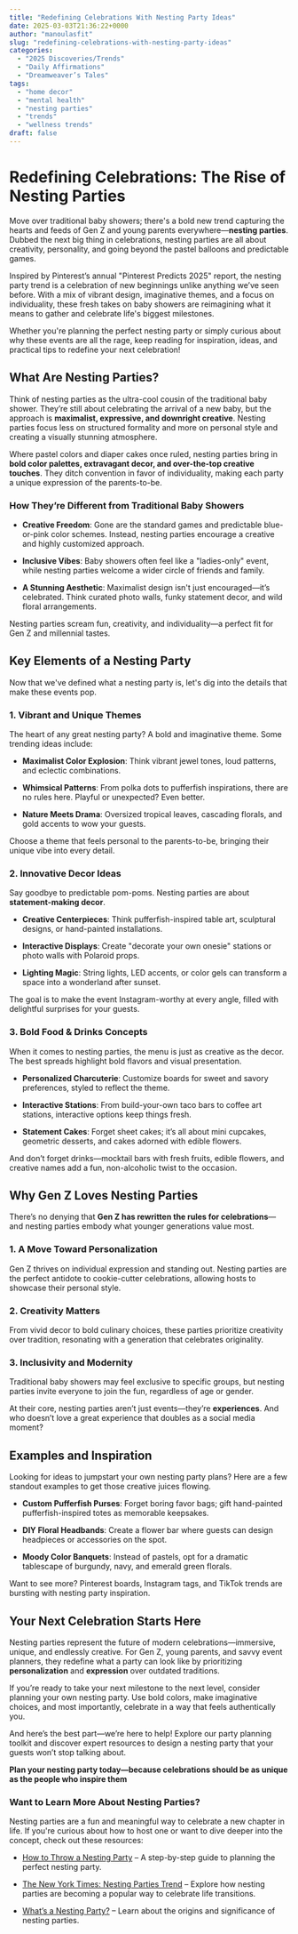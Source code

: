 ```yaml
---
title: "Redefining Celebrations With Nesting Party Ideas"
date: 2025-03-03T21:36:22+0000
author: "manoulasfit"
slug: "redefining-celebrations-with-nesting-party-ideas"
categories:
  - "2025 Discoveries/Trends"
  - "Daily Affirmations"
  - "Dreamweaver’s Tales"
tags:
  - "home decor"
  - "mental health"
  - "nesting parties"
  - "trends"
  - "wellness trends"
draft: false
---
```

# Redefining Celebrations: The Rise of Nesting Parties

Move over traditional baby showers; there's a bold new trend capturing the hearts and feeds of Gen Z and young parents everywhere—**nesting parties**. Dubbed the next big thing in celebrations, nesting parties are all about creativity, personality, and going beyond the pastel balloons and predictable games.

Inspired by Pinterest’s annual "Pinterest Predicts 2025" report, the nesting party trend is a celebration of new beginnings unlike anything we’ve seen before. With a mix of vibrant design, imaginative themes, and a focus on individuality, these fresh takes on baby showers are reimagining what it means to gather and celebrate life's biggest milestones.

Whether you're planning the perfect nesting party or simply curious about why these events are all the rage, keep reading for inspiration, ideas, and practical tips to redefine your next celebration!

## What Are Nesting Parties?

Think of nesting parties as the ultra-cool cousin of the traditional baby shower. They’re still about celebrating the arrival of a new baby, but the approach is **maximalist, expressive, and downright creative**. Nesting parties focus less on structured formality and more on personal style and creating a visually stunning atmosphere.

Where pastel colors and diaper cakes once ruled, nesting parties bring in **bold color palettes, extravagant decor, and over-the-top creative touches**. They ditch convention in favor of individuality, making each party a unique expression of the parents-to-be.

### How They’re Different from Traditional Baby Showers

- **Creative Freedom**: Gone are the standard games and predictable blue-or-pink color schemes. Instead, nesting parties encourage a creative and highly customized approach.

- **Inclusive Vibes**: Baby showers often feel like a "ladies-only" event, while nesting parties welcome a wider circle of friends and family.

- **A Stunning Aesthetic**: Maximalist design isn't just encouraged—it’s celebrated. Think curated photo walls, funky statement decor, and wild floral arrangements.

Nesting parties scream fun, creativity, and individuality—a perfect fit for Gen Z and millennial tastes.

## Key Elements of a Nesting Party

Now that we've defined what a nesting party is, let's dig into the details that make these events pop.

### 1. **Vibrant and Unique Themes**

The heart of any great nesting party? A bold and imaginative theme. Some trending ideas include:

- **Maximalist Color Explosion**: Think vibrant jewel tones, loud patterns, and eclectic combinations.

- **Whimsical Patterns**: From polka dots to pufferfish inspirations, there are no rules here. Playful or unexpected? Even better.

- **Nature Meets Drama**: Oversized tropical leaves, cascading florals, and gold accents to wow your guests.

Choose a theme that feels personal to the parents-to-be, bringing their unique vibe into every detail.

### 2. **Innovative Decor Ideas**

Say goodbye to predictable pom-poms. Nesting parties are about **statement-making decor**.

- **Creative Centerpieces**: Think pufferfish-inspired table art, sculptural designs, or hand-painted installations.

- **Interactive Displays**: Create "decorate your own onesie" stations or photo walls with Polaroid props.

- **Lighting Magic**: String lights, LED accents, or color gels can transform a space into a wonderland after sunset.

The goal is to make the event Instagram-worthy at every angle, filled with delightful surprises for your guests.

### 3. **Bold Food & Drinks Concepts**

When it comes to nesting parties, the menu is just as creative as the decor. The best spreads highlight bold flavors and visual presentation.

- **Personalized Charcuterie**: Customize boards for sweet and savory preferences, styled to reflect the theme.

- **Interactive Stations**: From build-your-own taco bars to coffee art stations, interactive options keep things fresh.

- **Statement Cakes**: Forget sheet cakes; it’s all about mini cupcakes, geometric desserts, and cakes adorned with edible flowers.

And don’t forget drinks—mocktail bars with fresh fruits, edible flowers, and creative names add a fun, non-alcoholic twist to the occasion.

## Why Gen Z Loves Nesting Parties

There’s no denying that **Gen Z has rewritten the rules for celebrations**—and nesting parties embody what younger generations value most.

### 1. **A Move Toward Personalization**

Gen Z thrives on individual expression and standing out. Nesting parties are the perfect antidote to cookie-cutter celebrations, allowing hosts to showcase their personal style.

### 2. **Creativity Matters**

From vivid decor to bold culinary choices, these parties prioritize creativity over tradition, resonating with a generation that celebrates originality.

### 3. **Inclusivity and Modernity**

Traditional baby showers may feel exclusive to specific groups, but nesting parties invite everyone to join the fun, regardless of age or gender.

At their core, nesting parties aren’t just events—they’re **experiences**. And who doesn’t love a great experience that doubles as a social media moment?

## Examples and Inspiration

Looking for ideas to jumpstart your own nesting party plans? Here are a few standout examples to get those creative juices flowing.

- **Custom Pufferfish Purses**: Forget boring favor bags; gift hand-painted pufferfish-inspired totes as memorable keepsakes.

- **DIY Floral Headbands**: Create a flower bar where guests can design headpieces or accessories on the spot.

- **Moody Color Banquets**: Instead of pastels, opt for a dramatic tablescape of burgundy, navy, and emerald green florals.

Want to see more? Pinterest boards, Instagram tags, and TikTok trends are bursting with nesting party inspiration.

## Your Next Celebration Starts Here

Nesting parties represent the future of modern celebrations—immersive, unique, and endlessly creative. For Gen Z, young parents, and savvy event planners, they redefine what a party can look like by prioritizing **personalization** and **expression** over outdated traditions.

If you’re ready to take your next milestone to the next level, consider planning your own nesting party. Use bold colors, make imaginative choices, and most importantly, celebrate in a way that feels authentically you.

And here’s the best part—we’re here to help! Explore our party planning toolkit and discover expert resources to design a nesting party that your guests won’t stop talking about.

**Plan your nesting party today—because celebrations should be as unique as the people who inspire them**

### Want to Learn More About Nesting Parties?

Nesting parties are a fun and meaningful way to celebrate a new chapter in life. If you're curious about how to host one or want to dive deeper into the concept, check out these resources:

- [How to Throw a Nesting Party](https://www.thebump.com/a/how-to-throw-a-nesting-party) – A step-by-step guide to planning the perfect nesting party.

- [The New York Times: Nesting Parties Trend](https://www.nytimes.com/2024/12/26/style/nesting-parties.html) – Explore how nesting parties are becoming a popular way to celebrate life transitions.

- [What’s a Nesting Party?](https://www.aloha-nutrition.com/whats-a-nesting-party/) – Learn about the origins and significance of nesting parties.